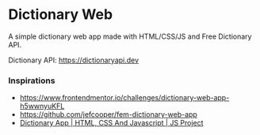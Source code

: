 # Dictionary Web

A simple dictionary web app made with HTML/CSS/JS and Free Dictionary API.

Dictionary API: https://dictionaryapi.dev

### Inspirations
 
- https://www.frontendmentor.io/challenges/dictionary-web-app-h5wwnyuKFL
- https://github.com/jefcooper/fem-dictionary-web-app
- [Dictionary App | HTML, CSS And Javascript | JS Project](https://www.youtube.com/watch?v=PUkgK7TI0x0)

